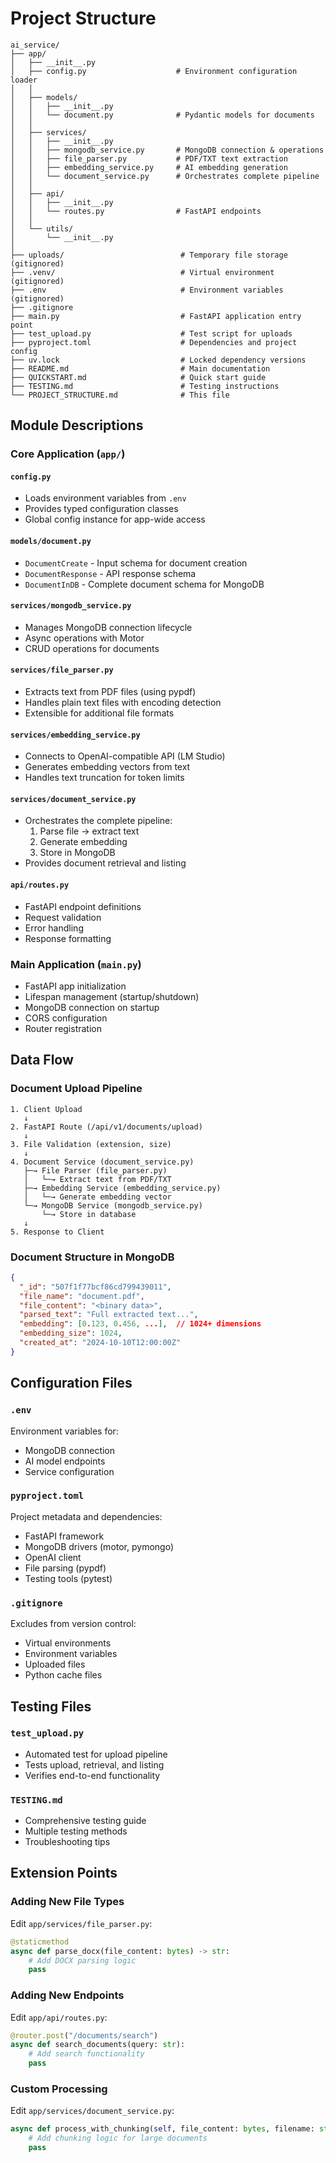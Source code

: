 # Project Structure

```
ai_service/
├── app/
│   ├── __init__.py
│   ├── config.py                    # Environment configuration loader
│   │
│   ├── models/
│   │   ├── __init__.py
│   │   └── document.py              # Pydantic models for documents
│   │
│   ├── services/
│   │   ├── __init__.py
│   │   ├── mongodb_service.py       # MongoDB connection & operations
│   │   ├── file_parser.py           # PDF/TXT text extraction
│   │   ├── embedding_service.py     # AI embedding generation
│   │   └── document_service.py      # Orchestrates complete pipeline
│   │
│   ├── api/
│   │   ├── __init__.py
│   │   └── routes.py                # FastAPI endpoints
│   │
│   └── utils/
│       └── __init__.py
│
├── uploads/                          # Temporary file storage (gitignored)
├── .venv/                            # Virtual environment (gitignored)
├── .env                              # Environment variables (gitignored)
├── .gitignore
├── main.py                           # FastAPI application entry point
├── test_upload.py                    # Test script for uploads
├── pyproject.toml                    # Dependencies and project config
├── uv.lock                           # Locked dependency versions
├── README.md                         # Main documentation
├── QUICKSTART.md                     # Quick start guide
├── TESTING.md                        # Testing instructions
└── PROJECT_STRUCTURE.md              # This file
```

## Module Descriptions

### Core Application (`app/`)

#### `config.py`
- Loads environment variables from `.env`
- Provides typed configuration classes
- Global config instance for app-wide access

#### `models/document.py`
- `DocumentCreate` - Input schema for document creation
- `DocumentResponse` - API response schema
- `DocumentInDB` - Complete document schema for MongoDB

#### `services/mongodb_service.py`
- Manages MongoDB connection lifecycle
- Async operations with Motor
- CRUD operations for documents

#### `services/file_parser.py`
- Extracts text from PDF files (using pypdf)
- Handles plain text files with encoding detection
- Extensible for additional file formats

#### `services/embedding_service.py`
- Connects to OpenAI-compatible API (LM Studio)
- Generates embedding vectors from text
- Handles text truncation for token limits

#### `services/document_service.py`
- Orchestrates the complete pipeline:
  1. Parse file → extract text
  2. Generate embedding
  3. Store in MongoDB
- Provides document retrieval and listing

#### `api/routes.py`
- FastAPI endpoint definitions
- Request validation
- Error handling
- Response formatting

### Main Application (`main.py`)

- FastAPI app initialization
- Lifespan management (startup/shutdown)
- MongoDB connection on startup
- CORS configuration
- Router registration

## Data Flow

### Document Upload Pipeline

```
1. Client Upload
   ↓
2. FastAPI Route (/api/v1/documents/upload)
   ↓
3. File Validation (extension, size)
   ↓
4. Document Service (document_service.py)
   ├─→ File Parser (file_parser.py)
   │   └─→ Extract text from PDF/TXT
   ├─→ Embedding Service (embedding_service.py)
   │   └─→ Generate embedding vector
   └─→ MongoDB Service (mongodb_service.py)
       └─→ Store in database
   ↓
5. Response to Client
```

### Document Structure in MongoDB

```json
{
  "_id": "507f1f77bcf86cd799439011",
  "file_name": "document.pdf",
  "file_content": "<binary data>",
  "parsed_text": "Full extracted text...",
  "embedding": [0.123, 0.456, ...],  // 1024+ dimensions
  "embedding_size": 1024,
  "created_at": "2024-10-10T12:00:00Z"
}
```

## Configuration Files

### `.env`
Environment variables for:
- MongoDB connection
- AI model endpoints
- Service configuration

### `pyproject.toml`
Project metadata and dependencies:
- FastAPI framework
- MongoDB drivers (motor, pymongo)
- OpenAI client
- File parsing (pypdf)
- Testing tools (pytest)

### `.gitignore`
Excludes from version control:
- Virtual environments
- Environment variables
- Uploaded files
- Python cache files

## Testing Files

### `test_upload.py`
- Automated test for upload pipeline
- Tests upload, retrieval, and listing
- Verifies end-to-end functionality

### `TESTING.md`
- Comprehensive testing guide
- Multiple testing methods
- Troubleshooting tips

## Extension Points

### Adding New File Types

Edit `app/services/file_parser.py`:

```python
@staticmethod
async def parse_docx(file_content: bytes) -> str:
    # Add DOCX parsing logic
    pass
```

### Adding New Endpoints

Edit `app/api/routes.py`:

```python
@router.post("/documents/search")
async def search_documents(query: str):
    # Add search functionality
    pass
```

### Custom Processing

Edit `app/services/document_service.py`:

```python
async def process_with_chunking(self, file_content: bytes, filename: str):
    # Add chunking logic for large documents
    pass
```
